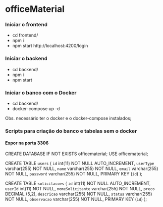 # officeMaterial

### Iniciar o frontend
* cd frontend/
* npm i
* npm start
http://localhost:4200/login

### Iniciar o backend
* cd backend/
* npm i
* npm start

### Iniciar o banco com o Docker
* cd backend/
* docker-compose up -d

Obs. necessário ter o docker e o docker-compose instalados;

### Scripts para criação do banco e tabelas sem o docker
#### Expor na porta 3306


CREATE DATABASE IF NOT EXISTS officematerial;
USE officematerial;

CREATE TABLE `users` (
`id` int(11) NOT NULL AUTO_INCREMENT,
`userType` varchar(255) NOT NULL,
`name` varchar(255) NOT NULL,
`email` varchar(255) NOT NULL,
`password` varchar(255) NOT NULL,
PRIMARY KEY (`id`)
);

CREATE TABLE `solicitacoes` (
`id` int(11) NOT NULL AUTO_INCREMENT,
`userId` int(11) NOT NULL,
`nomeSolicitante` varchar(255) NOT NULL,
`preco` DECIMAL (5,2),
`descricao` varchar(255) NOT NULL,
`status` varchar(255) NOT NULL,
`observacao` varchar(255) NOT NULL,
PRIMARY KEY (`id`)
);



